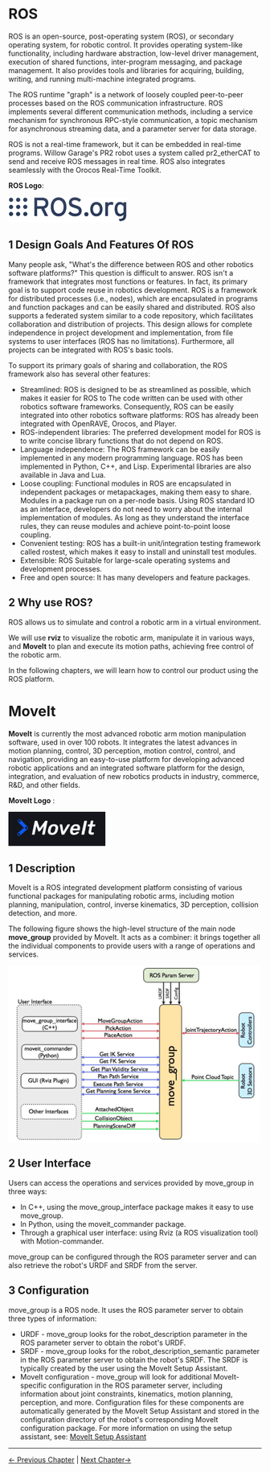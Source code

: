 # ROS

ROS is an open-source, post-operating system (ROS), or secondary operating system, for robotic control. It provides operating system-like functionality, including hardware abstraction, low-level driver management, execution of shared functions, inter-program messaging, and package management. It also provides tools and libraries for acquiring, building, writing, and running multi-machine integrated programs.

The ROS runtime "graph" is a network of loosely coupled peer-to-peer processes based on the ROS communication infrastructure. ROS implements several different communication methods, including a service mechanism for synchronous RPC-style communication, a topic mechanism for asynchronous streaming data, and a parameter server for data storage.

ROS is not a real-time framework, but it can be embedded in real-time programs. Willow Garage's PR2 robot uses a system called pr2_etherCAT to send and receive ROS messages in real time. ROS also integrates seamlessly with the Orocos Real-Time Toolkit.

**ROS Logo**:

![ROS Icon](../../../resources/3-FunctionsAndApplications/6.developmentGuide/ROS/ROSicon.png)

## 1 Design Goals And Features Of ROS

Many people ask, "What's the difference between ROS and other robotics software platforms?" This question is difficult to answer. ROS isn't a framework that integrates most functions or features. In fact, its primary goal is to support code reuse in robotics development. ROS is a framework for distributed processes (i.e., nodes), which are encapsulated in programs and function packages and can be easily shared and distributed. ROS also supports a federated system similar to a code repository, which facilitates collaboration and distribution of projects. This design allows for complete independence in project development and implementation, from file systems to user interfaces (ROS has no limitations). Furthermore, all projects can be integrated with ROS's basic tools.

To support its primary goals of sharing and collaboration, the ROS framework also has several other features:

- Streamlined: ROS is designed to be as streamlined as possible, which makes it easier for ROS to The code written can be used with other robotics software frameworks. Consequently, ROS can be easily integrated into other robotics software platforms: ROS has already been integrated with OpenRAVE, Orocos, and Player.
- ROS-independent libraries: The preferred development model for ROS is to write concise library functions that do not depend on ROS.
- Language independence: The ROS framework can be easily implemented in any modern programming language. ROS has been implemented in Python, C++, and Lisp. Experimental libraries are also available in Java and Lua.
- Loose coupling: Functional modules in ROS are encapsulated in independent packages or metapackages, making them easy to share. Modules in a package run on a per-node basis. Using ROS standard IO as an interface, developers do not need to worry about the internal implementation of modules. As long as they understand the interface rules, they can reuse modules and achieve point-to-point loose coupling.
- Convenient testing: ROS has a built-in unit/integration testing framework called rostest, which makes it easy to install and uninstall test modules.
- Extensible: ROS Suitable for large-scale operating systems and development processes.
- Free and open source: It has many developers and feature packages.

## 2 Why use ROS?

ROS allows us to simulate and control a robotic arm in a virtual environment.

We will use **rviz** to visualize the robotic arm, manipulate it in various ways, and **MoveIt** to plan and execute its motion paths, achieving free control of the robotic arm.

In the following chapters, we will learn how to control our product using the ROS platform.

# MoveIt

**MoveIt** is currently the most advanced robotic arm motion manipulation software, used in over 100 robots. It integrates the latest advances in motion planning, control, 3D perception, motion control, control, and navigation, providing an easy-to-use platform for developing advanced robotic applications and an integrated software platform for the design, integration, and evaluation of new robotics products in industry, commerce, R&D, and other fields.

**MoveIt Logo** :

![moveit icon](../../../resources/3-FunctionsAndApplications/6.developmentGuide/ROS/moveiticon.png)

## 1 Description

MoveIt is a ROS integrated development platform consisting of various functional packages for manipulating robotic arms, including motion planning, manipulation, control, inverse kinematics, 3D perception, collision detection, and more.

The following figure shows the high-level structure of the main node **move_group** provided by MoveIt. It acts as a combiner: it brings together all the individual components to provide users with a range of operations and services.

<img src =../../../resources/3-FunctionsAndApplications/6.developmentGuide/ROS/ROS1/moveit/moveit-1.png
width ="500"  align = "center">

## 2 User Interface

Users can access the operations and services provided by move_group in three ways:

- In C++, using the move_group_interface package makes it easy to use move_group.
- In Python, using the moveit_commander package.
- Through a graphical user interface: using Rviz (a ROS visualization tool) with Motion-commander.

move_group can be configured through the ROS parameter server and can also retrieve the robot's URDF and SRDF from the server.

## 3 Configuration

move_group is a ROS node. It uses the ROS parameter server to obtain three types of information:

- URDF - move_group looks for the robot_description parameter in the ROS parameter server to obtain the robot's URDF.
- SRDF - move_group looks for the robot_description_semantic parameter in the ROS parameter server to obtain the robot's SRDF. The SRDF is typically created by the user using the MoveIt Setup Assistant.
- MoveIt configuration - move_group will look for additional MoveIt-specific configuration in the ROS parameter server, including information about joint constraints, kinematics, motion planning, perception, and more. Configuration files for these components are automatically generated by the MoveIt Setup Assistant and stored in the configuration directory of the robot's corresponding MoveIt configuration package. For more information on using the setup assistant, see: [MoveIt Setup Assistant](https://moveit.picknik.ai/main/doc/examples/setup_assistant/setup_assistant_tutorial.html)

---

[← Previous Chapter](../6.1-python/7_exception_description.md) | [Next Chapter→](./6.2.1-Environment_Setup.md)
